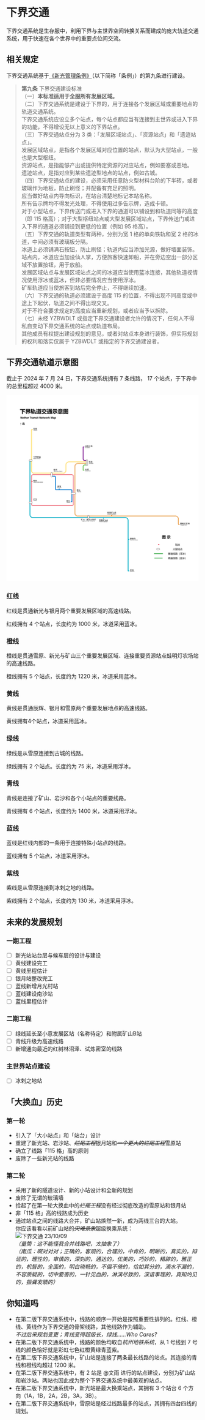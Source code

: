 # 下界交通

下界交通系统是生存服中，利用下界与主世界空间转换关系而建成的庞大轨道交通系统，用于快速在各个世界中的重要点位间交流。

## 相关规定

下界交通系统基于[《新光管理条例》](../xinguang/xinguang_administrative_regulations.md)（以下简称「条例」）的第九条进行建设。

> **第九条** 下界交通建设标准  
（一）**本标准适用于全服所有发展区域。**  
（二）下界交通系统是建设于下界的，用于连接各个发展区域或重要地点的轨道交通系统。  
下界交通系统应设立多个站点，每个站点都应当有连接到主世界或进入下界的功能，不得增设无以上意义的下界站点。  
（三）下界交通站点分为 3 类：「发展区域站点」、「资源站点」和「遗迹站点」。  
发展区域站点，是指各个发展区域对应位置的站点，默认为大型站点，一般也是大型枢纽。  
资源站点，是指能够产出或提供特定资源的对应站点，例如要塞或恶地。  
遗迹站点，是指对应到某些遗迹型地点的站点，例如古城。  
（四）下界交通站点的建设，必须采用任意防火型材料台阶的下半砖，或者玻璃作为地板，防止刷怪；并配备有充足的照明。  
应当做好站点内导向标识，在站台清楚地标记本站名称。  
所有告示牌均不得发光处理，不得使用过多告示牌，造成卡顿。  
对于小型站点，下界传送门或进入下界的通道可以铺设到和轨道同等的高度（即 115 格高）；对于大型枢纽站点或大型发展区域站点，下界传送门或进入下界的通道必须铺设到更低的位置（例如 95 格高）。  
（五）下界交通的轨道类型有两种，分别为宽 1 格的单向铁轨和宽 2 格的冰道，中间必须有玻璃板分隔。  
冰道上必须铺满石按钮，防止刷怪；轨道内应当添加光源，做好墙面装饰。  
站点内，冰道应当加设仙人掌，方便旅客快速卸船，并在旁边空出一部分区域不放置按钮，用于放船。  
发展区域站点与发展区域站点之间的冰道应当使用蓝冰连接，其他轨道视情况使用浮冰或蓝冰，但非必要情况应当使用浮冰。  
矿车轨道应当使旅客到站后完全停止，不得继续加速。  
（六）下界交通的轨道必须建设于高度 115 的位置，不得出现不同高度或中途上下起伏，轨道之间不得出现交叉。  
对于不符合要求规定的高度应当重新规划，或者应当予以拆除。  
（七）未经 YZBWDLT 或指定下界交通建设者允许的情况下，任何人不得私自变动下界交通系统的站点或轨道布局。  
其他成员有权提出建设规划的意见，或者对站点本身进行装饰，但实际规划的权利和落实仅属于 YZBWDLT 或指定的下界交通建设者。

## 下界交通轨道示意图

截止于 2024 年 7 月 24 日，下界交通系统拥有 7 条线路， 17 个站点，于下界中的总里程超过 4000 米。

![下界交通（第二版）](../../../assets/SurvivalIII/nether/nether_transit_map.png)

### 红线

红线是贯通新光与银月两个重要发展区域的高速线路。

红线拥有 4 个站点，长度约为 1000 米，冰道采用蓝冰。

### 橙线

橙线是贯通雪原、新光与矿山三个重要发展区域、连接重要资源站点蛙明灯农场站的高速线路。

橙线拥有 5 个站点，长度约为 1220 米，冰道采用蓝冰。

### 黄线

黄线是贯通辰辉、银月和雪原两个重要发展地点的高速线路。

黄线拥有4个站点，冰道采用蓝冰。

### 绿线

绿线是从雪原连接到古城的线路。

绿线拥有 2 个站点。长度约为 75 米，冰道采用浮冰。

### 青线

青线是连接了矿山、岩沙和各个小站点的重要线路。

青线拥有 6 个站点，长度约为 1400 米，冰道采用浮冰。

### 蓝线

蓝线是红线内部的一条用于连接特殊小站点的线路。

蓝线拥有 5 个站点，冰道采用浮冰。

### 紫线

紫线是从雪原连接到冰刺之地的线路。

紫线拥有 2 个站点，长度约为 130 米，冰道采用浮冰。

## 未来的发展规划

### 一期工程

- [ ] 新光站站台层与候车层的设计与建设
- [ ] 黄线建设完工
- [ ] 黄线里程估计
- [ ] 银月站整改完工
- [ ] 蓝线新增月光村站
- [ ] 蓝线建设南沙站
- [ ] 蓝线里程估计

### 二期工程

- [ ] 绿线延长至小意发展区站（名称待定）和附属矿山B站
- [ ] 青线升级为高速线路
- [ ] 新增通向最近的红树林沼泽、试炼密室的线路

### 主世界站点建设

- [ ] 冰刺之地站

## 「大换血」历史

### 第一轮

- 引入了「大小站点」和「站台」设计
- 重建了新光站、岩沙站、~~*烂尾工程*~~银月站和~~*一个更大的烂尾工程*~~雪原站
- 确立了线路「115 格」高的原则
- 废除了一些新光站的线路

### 第二轮

- 采用了新的隧道设计、新的小站设计和全新的规划
- 废除了无谓的玻璃墙
- 拾起了在第一轮大换血中的~~*烂尾工程*~~没有经过彻底改造的雪原站和银月站
- 非「115 格」高的线路成为历史
- 通过站点之间的线路大合并，矿山站焕然一新，成为两线三台的大站。  
  你应该看看以前矿山站的~~*灾难景象*~~超级换乘系统：  
  ![下界交通 23/10/09](../../../assets/SurvivalIII/nether/nether_transit_map_old.jpg)  
  *（量筒：这不能怪我合并线路吧，太抽象了）*  
  *（南瓜：啊对对对；正确的，客观的，合理的，中肯的，明晰的，真实的，辩证的，理性的，审慎的，深刻的，通达的，优美的，巧妙的，精辟的，雅正的，机智的，全面的，明白晓畅的，不偏不倚的，恰如其分的，滴水不漏的，不容质疑的，切中要害的，一针见血的，淋漓尽致的，深谙事理的，真知灼见的，振聋发聩的）*

## 你知道吗

- 在第二版下界交通系统中，线路的顺序一开始是按照重要性排列的。红线、橙线、黄线作为下界交通的骨架线路，其他线路作为辅助。  
  *不过后来规划变更；青线变得超级长，绿线……Who Cares?*
- 在第二版下界交通系统中，线路的颜色均取自*杭州地铁系统*，从 1 号线到 7 号线的颜色恰好就是彩虹七色红橙黄绿青蓝紫。
- 在第二版下界交通系统中，矿山站是连接了两条最长线路的站点。其连接的青线和橙线均超过 1200 米。
- 在第二版下界交通系统中，有 2 站是 @文雨 进行的站点建设，分别为矿山站和岩沙站。两站也因此成为整个下界交通系统中最美观的站点。
- 在第二版下界交通系统中，新光站是最大换乘站点，其拥有 3 个站台 6 个方向（1A，1B，2A，2B，3A，3B）。
- 在第二版下界交通系统中，雪原站是经过线路最多的站点，其拥有四台四线的规划。
